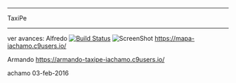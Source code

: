 ******
TaxiPe
******

ver avances:
Alfredo
[![Build Status](https://travis-ci.org/renz45/mandrill_mailer.svg)](https://travis-ci.org/renz45/mandrill_mailer)
![ScreenShot](https://cloud.githubusercontent.com/assets/16651024/12868504/32691362-ccd6-11e5-8558-c4c0b8068870.png)
https://mapa-iachamo.c9users.io/


Armando
https://armando-taxipe-iachamo.c9users.io/

achamo 03-feb-2016
